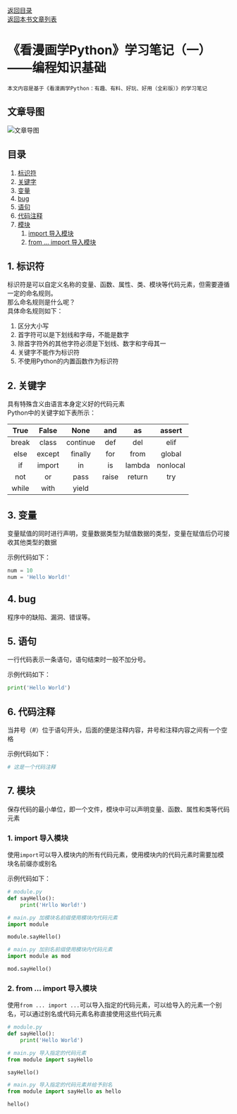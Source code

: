 [返回目录](ch0.md)  
[返回本书文章列表](../../../booklist/python/ch1.md)  

# 《看漫画学Python》学习笔记（一）——编程知识基础

    本文内容是基于《看漫画学Python：有趣、有料、好玩、好用（全彩版）》的学习笔记

## 文章导图

<!-- https://cdn.jsdelivr.net/gh/13812700839/MyImageBed/article/booknote/python/ch1/ch1-1.png -->

![文章导图](https://cdn.jsdelivr.net/gh/13812700839/MyImageBed/article/booknote/python/CAT1/ch1/ch1-1.png "文章导图")

## 目录

1. [标识符](#1)
2. [关键字](#2)
3. [变量](#3)
4. [bug](#4)
5. [语句](#5)
6. [代码注释](#6)
7. [模块](#7)
    1. [import 导入模块](#7-1)
    2. [from … import 导入模块](#7-2)

## 1. 标识符<a name="1"></a>

标识符是可以自定义名称的变量、函数、属性、类、模块等代码元素，但需要遵循一定的命名规则。  
那么命名规则是什么呢？  
具体命名规则如下：  
1. 区分大小写
2. 首字符可以是下划线和字母，不能是数字
3. 除首字符外的其他字符必须是下划线、数字和字母其一
4. 关键字不能作为标识符
5. 不使用Python的内置函数作为标识符

## 2. 关键字<a name="2"></a>

具有特殊含义由语言本身定义好的代码元素  
Python中的关键字如下表所示：  

| True  | False  | None     | and   | as     | assert   |
|:-----:|:------:|:--------:|:-----:|:------:|:--------:|
| break | class  | continue | def   | del    | elif     |
| else  | except | finally  | for   | from   | global   |
| if    | import | in       | is    | lambda | nonlocal |
| not   | or     | pass     | raise | return | try      |
| while | with   | yield    |       |        |          |

## 3. 变量<a name="3"></a>

变量赋值的同时进行声明，变量数据类型为赋值数据的类型，变量在赋值后仍可接收其他类型的数据

示例代码如下：  

```python
num = 10
num = 'Hello World!'
```

## 4. bug<a name="4"></a>

程序中的缺陷、漏洞、错误等。

## 5. 语句<a name="5"></a>

一行代码表示一条语句，语句结束时一般不加分号。

示例代码如下：

```python
print('Hello World')
```

## 6. 代码注释<a name="6"></a>

当井号（\#）位于语句开头，后面的便是注释内容，井号和注释内容之间有一个空格

示例代码如下：

```python
# 这是一个代码注释
```

## 7. 模块<a name="7"></a>

保存代码的最小单位，即一个文件，模块中可以声明变量、函数、属性和类等代码元素

### 1. import 导入模块<a name="7-1"></a>

使用`import`可以导入模块内的所有代码元素，使用模块内的代码元素时需要加模块名前缀亦或别名

示例代码如下：

```python
# module.py
def sayHello():
    print('Hrllo World!')

# main.py 加模块名前缀使用模块内代码元素
import module

module.sayHello()

# main.py 加别名前缀使用模块内代码元素
import module as mod

mod.sayHello()
```

### 2. from … import 导入模块<a name="7-2"></a>

使用`from ... import ...`可以导入指定的代码元素，可以给导入的元素一个别名，可以通过别名或代码元素名称直接使用这些代码元素

```python
# module.py
def sayHello():
    print('Hello World')

# main.py 导入指定的代码元素
from module import sayHello

sayHello()

# main.py 导入指定的代码元素并给予别名
from module import sayHello as hello

hello()
```
